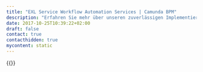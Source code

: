 ```yaml
---
title: "EXL Service Workflow Automation Services | Camunda BPM"
description: "Erfahren Sie mehr über unseren zuverlässigen Implementierungspartner EXL Service. Camunda ist der Marktführer für Workflow-Automatisierung und Geschäftsprozessmanagement. Holen Sie sich heute Ihre 30-Tage-Testversion."
date: 2017-10-25T10:39:22+02:00
draft: false
contact: true
contacthidden: true
mycontent: static
---
```

{{<partner-single
company="EXL Service"
type="si"
website="http://exlservice.com"
countrycode="US"
city="New York"
description="<p>EXL (NASDAQ:EXLS) is a leading operations management and analytics company that helps businesses enhance growth and profitability in the face of relentless competition and continuous disruption. We partner with leading technology companies to look deeper and help clients optimize global operations, enhance data-driven insights, increase customer satisfaction, and manage risk and compliance. EXL serves the insurance, healthcare, banking and financial services, utilities, travel, transportation and logistics industries. Headquartered in New York, New York, EXL has more than 25,000 professionals in locations throughout the United States, Europe, Asia, Latin America, Australia and South Africa. For more information, visit www.exlservice.com.</p>"
siregion="na,emea,apac"
level="basic"
logo="//images.ctfassets.net/vpidbgnakfvf/23DjqJq8MoIU4QCKiwoUe8/d726ef667928b8422cd07a5708879a09/EXLService.png">}}